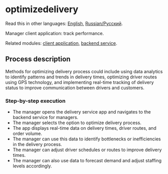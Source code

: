 # optimizedelivery

Read this in other languages: [English](trackperformance.md), [Russian/Русский](trackperformance.ru.md). 

Manager client application: track performance.

Related modules: [client application](../../frontend/managerclient.md), [backend service](../../backend/managerbackend.md).

## Process description

Methods for optimizing delivery process could include using data analytics to identify patterns and trends in delivery times, optimizing driver routes using GPS technology, and implementing real-time tracking of delivery status to improve communication between drivers and customers.

### Step-by-step execution

- The manager opens the delivery service app and navigates to the backend service for managers.
- The manager selects the option to optimize delivery process.
- The app displays real-time data on delivery times, driver routes, and order volume.
- The manager can use this data to identify bottlenecks or inefficiencies in the delivery process.
- The manager can adjust driver schedules or routes to improve delivery times.
- The manager can also use data to forecast demand and adjust staffing levels accordingly.

